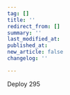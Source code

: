 ```yaml
---
tag: []
title: ''
redirect_from: []
summary: ''
last_modified_at: 
published_at: 
new_article: false
changelog: ''

---
```

Deploy 295